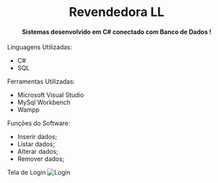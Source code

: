 <h1 align="center">Revendedora LL</h1>
<h4 align='center'>Sistemas desenvolvido em C# conectado com Banco de Dados !</h2>

Linguagens Utilizadas:
* C#
* SQL

Ferramentas Utilizadas:
* Microsoft Visual Studio
* MySql Workbench
* Wampp

Funções do Software:
* Inserir dados;
* Listar dados;
* Alterar dados;
* Remover dados;

Tela de Login
![Login](https://github.com/user-attachments/assets/0f10c17c-af1e-46f4-bbcf-92a7c14a164a)

